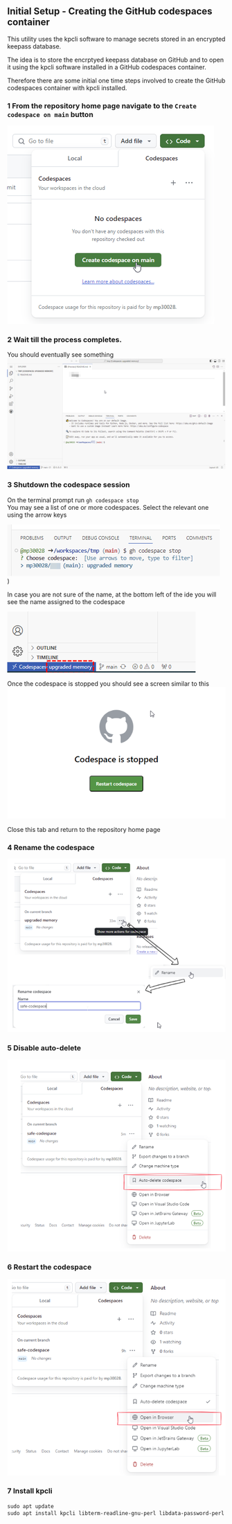 ## Initial Setup - Creating the GitHub codespaces container
This utility uses the kpcli software to manage secrets stored in an encrypted keepass database.<br/>

The idea is to store the encrptyed keepass database on GitHub and to open it using the kpcli software installed in a GitHub codespaces container.<br/>

Therefore there are some initial one time steps involved to create the GitHub codespaces container with kpcli installed.

### 1 From the repository home page navigate to the `Create codespace on main` button <br/>
![01-create-codespace](./01-create-codespace.png)

### 2 Wait till the process completes. 
You should eventually see something
![02-create-codespace](./02-create-codespace.png)

### 3 Shutdown the codespace session
On the terminal prompt run `gh codespace stop` <br/>
You may see a list of one or more codespaces. Select the relevant one using the arrow keys <br/>

![03-create-codespace](./03-create-codespace.png) <br/>)

In case you are not sure of the name,  at the bottom left of the ide you will see the name assigned to the codespace <br/>

![04-codespace-name](./04-codespace-name.png) <br/>

Once the codespace is stopped you should see a screen similar to this <br/>
![05-codespace-stopped](./05-codespace-stopped.png) <br/>

Close this tab and return to the repository home page <br/>

### 4 Rename the codespace
![06-rename-codespace](./06-rename-codespace.png) <br/>

### 5 Disable auto-delete
![08-disable-autodelete](./08-disable-autodelete.png) <br/>

### 6 Restart the codespace <br/>
![07-restart-codespace](./07-restart-codespace.png) <br/>

### 7 Install kpcli

```
sudo apt update
sudo apt install kpcli libterm-readline-gnu-perl libdata-password-perl
```
<br/>

